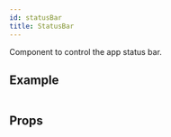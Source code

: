 ```yaml
---
id: statusBar
title: StatusBar
---
```


Component to control the app status bar.

## Example

```ComponentSnackPlayer path=basic,StatusBar,Basic.tsx

```

## Props

```ComponentPropTable path=basic,StatusBar,StatusBar.tsx showStylingProps=true

```
